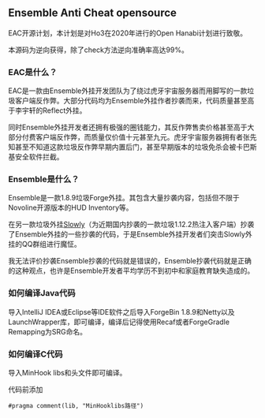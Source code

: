 ## Ensemble Anti Cheat opensource

EAC开源计划，本计划是对Ho3在2020年进行的Open Hanabi计划进行致敬。

本源码为逆向获得，除了check方法逆向准确率高达99%。

### EAC是什么？

EAC是一款由Ensemble外挂开发团队为了绕过虎牙宇宙服务器而用脚写的一款垃圾客户端反作弊。大部分代码均为Ensemble外挂作者抄袭而来，代码质量甚至高于李宇轩的Reflect外挂。

同时Ensemble外挂开发者还拥有极强的圈钱能力，其反作弊售卖价格甚至高于大部分付费客户端反作弊，而质量仅价值十元甚至九元。虎牙宇宙服务器拥有者张先知甚至不知道这款垃圾反作弊早期内置后门，甚至早期版本的垃圾免杀会被卡巴斯基安全软件拦截。

### Ensemble是什么？

Ensemble是一款1.8.9垃圾Forge外挂。其包含大量抄袭内容，包括但不限于Novoline开源版本的HUD Inventory等。

在另一款垃圾外挂[Slowly](https://www.slowlycrazy.lol/)（为近期国内抄袭的一款垃圾1.12.2热注入客户端）抄袭了Ensemble外挂的一些抄袭的代码，于是Ensemble外挂开发者们突击Slowly外挂的QQ群组进行魔怔。

我无法评价抄袭Ensemble抄袭的代码就是错误的，Ensemble抄袭代码就是正确的这种观点，也许是Ensemble开发者平均学历不到初中和家庭教育缺失造成的。

### 如何编译Java代码

导入IntelliJ IDEA或Eclipse等IDE软件之后导入ForgeBin 1.8.9和Netty以及LaunchWrapper库，即可编译，编译后记得使用Recaf或者ForgeGradle Remapping为SRG命名。

### 如何编译C代码

导入MinHook libs和头文件即可编译。

代码前添加

```
#pragma comment(lib, "MinHooklibs路径")
```
